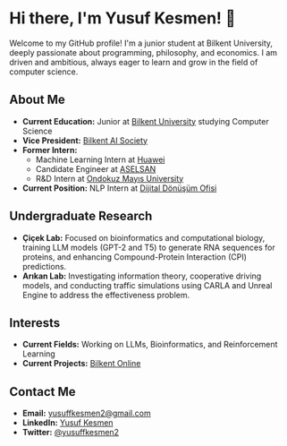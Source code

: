 # Hi there, I'm Yusuf Kesmen! 👋

Welcome to my GitHub profile! I'm a junior student at Bilkent University, deeply passionate about programming, philosophy, and economics. I am driven and ambitious, always eager to learn and grow in the field of computer science.

## About Me
- **Current Education:** Junior at [Bilkent University](https://www.bilkent.edu.tr/) studying Computer Science
- **Vice President:** [Bilkent AI Society](https://bilkentai.com/)
- **Former Intern:** 
  - Machine Learning Intern at [Huawei](https://www.huawei.com/)
  - Candidate Engineer at [ASELSAN](https://www.aselsan.com.tr/)
  - R&D Intern at [Ondokuz Mayıs University](https://www.omu.edu.tr/)
- **Current Position:** NLP Intern at [Dijital Dönüşüm Ofisi](https://cbddo.gov.tr/)

## Undergraduate Research
- **Çiçek Lab:** Focused on bioinformatics and computational biology, training LLM models (GPT-2 and T5) to generate RNA sequences for proteins, and enhancing Compound-Protein Interaction (CPI) predictions.
- **Arıkan Lab:** Investigating information theory, cooperative driving models, and conducting traffic simulations using CARLA and Unreal Engine to address the effectiveness problem.

## Interests
- **Current Fields:** Working on LLMs, Bioinformatics, and Reinforcement Learning
- **Current Projects:** [Bilkent Online](http://bilkent.online/)

## Contact Me
- **Email:** [yusuffkesmen2@gmail.com](mailto:yusuffkesmen2@gmail.com)
- **LinkedIn:** [Yusuf Kesmen](https://www.linkedin.com/in/yusuf-kesmen-0a5178224/)
- **Twitter:** [@yusuffkesmen2](https://twitter.com/yusuffkesmen2)
